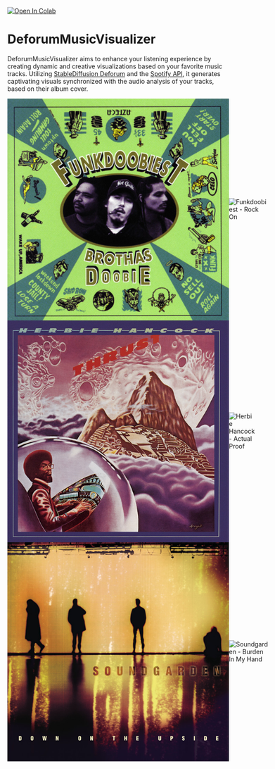 [![Open In Colab](https://colab.research.google.com/assets/colab-badge.svg)](https://colab.research.google.com/drive/17Z-UW9ybR113xKxOKK88Wcfsl621wQzM#scrollTo=UuttUY-t-gtd)

# DeforumMusicVisualizer
DeforumMusicVisualizer aims to enhance your listening experience by creating dynamic and creative visualizations based on your favorite music tracks. Utilizing [StableDiffusion Deforum](https://github.com/deforum-art/deforum-stable-diffusion) and the [Spotify API](https://developer.spotify.com/documentation/web-api), it generates captivating visuals synchronized with the audio analysis of your tracks, based on their album cover.

<div style="display: flex; align-items: center;">
  <img src="example_gifs/Funkdoobiest%20-%20Rock%20On.jpg" alt="Funkdoobiest - Rock On / Album Cover" width="width: 30%;" height="width: 30%;">
  <img src="example_gifs/Funkdoobiest%20-%20Rock%20On.gif" alt="Funkdoobiest - Rock On" width="width: 50%;" height="width: 50%;">
</div>

<div style="display: flex; align-items: center;">
  <img src="example_gifs/Herbie%20Hancock%20-%20Actual%20Proof.jpg" alt="Herbie Hancock - Actual Proof / Album Cover" width="width: 30%;" height="width: 30%;">
  <img src="example_gifs/Herbie%20Hancock%20-%20Actual%20Proof.gif" alt="Herbie Hancock - Actual Proof" width="width: 30%;" height="width: 50%;">
</div>

<div style="display: flex; align-items: center;">
  <img src="example_gifs/Soundgarden%20-%20Burden%20In%20My%20Hand.jpg" alt="Soundgarden - Burden In My Hand / Album Cover" width="width: 30%;" height="width: 30%;">
  <img src="example_gifs/Soundgarden%20-%20Burden%20In%20My%20Hand.gif" alt="Soundgarden - Burden In My Hand" width="width: 50%;" height="width: 50%;">
</div>

